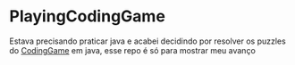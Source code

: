 # PlayingCodingGame

Estava precisando praticar java e acabei decidindo por resolver os puzzles do [CodingGame](https://www.codingame.com/home) em java, esse repo é só para mostrar meu avanço